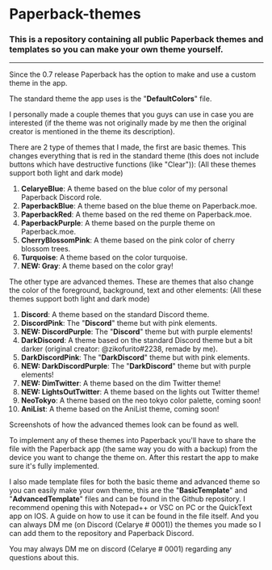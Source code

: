 # Paperback-themes
### This is a repository containing all public Paperback themes and templates so you can make your own theme yourself.

---

Since the 0.7 release Paperback has the option to make and use a custom theme in the app.

The standard theme the app uses is the "**DefaultColors**" file.

I personally made a couple themes that you guys can use in case you are interested (if the theme was not originally made by me then the original creator is mentioned in the theme its description).

There are 2 type of themes that I made, the first are basic themes.
This changes everything that is red in the standard theme (this does not include buttons which have destructive functions (like "Clear")):
(All these themes support both light and dark mode)

1) **CelaryeBlue**: A theme based on the blue color of my personal Paperback Discord role.
2) **PaperbackBlue**: A theme based on the blue theme on Paperback.moe.
3) **PaperbackRed**: A theme based on the red theme on Paperback.moe.
4) **PaperbackPurple**: A theme based on the purple theme on Paperback.moe.
5) **CherryBlossomPink**: A theme based on the pink color of cherry blossom trees.
6) **Turquoise**: A theme based on the color turquoise.
7) **NEW: Gray**: A theme based on the color gray!

The other type are advanced themes.
These are themes that also change the color of the foreground, background, text and other elements:
(All these themes support both light and dark mode)

1) **Discord**: A theme based on the standard Discord theme.
2) **DiscordPink**: The "**Discord**" theme but with pink elements.
3) **NEW: DiscordPurple**: The "**Discord**" theme but with purple elements!
4) **DarkDiscord**: A theme based on the standard Discord theme but a bit darker (original creator: @zikofurito#2238, remade by me).
5) **DarkDiscordPink**: The "**DarkDiscord**" theme but with pink elements.
6) **NEW: DarkDiscordPurple**: The "**DarkDiscord**" theme but with purple elements!
7) **NEW: DimTwitter**: A theme based on the dim Twitter theme!
8) **NEW: LightsOutTwitter**: A theme based on the lights out Twitter theme!
9) **NeoTokyo**: A theme based on the neo tokyo color palette, coming soon!
10) **AniList**: A theme based on the AniList theme, coming soon!

Screenshots of how the advanced themes look can be found as well.

To implement any of these themes into Paperback you'll have to share the file with the Paperback app (the same way you do with a backup) from the device you want to change the theme on. After this restart the app to make sure it's fully implemented.

I also made template files for both the basic theme and advanced theme so you can easily make your own theme, this are the "**BasicTemplate**" and "**AdvancedTemplate**" files and can be found in the Github repository. I recommend opening this with Notepad++ or VSC on PC or the QuickText app on IOS. A guide on how to use it can be found in the file itself. And you can always DM me (on Discord (Celarye # 0001)) the themes you made so I can add them to the repository and Paperback Discord.

You may always DM me on discord (Celarye # 0001) regarding any questions about this.